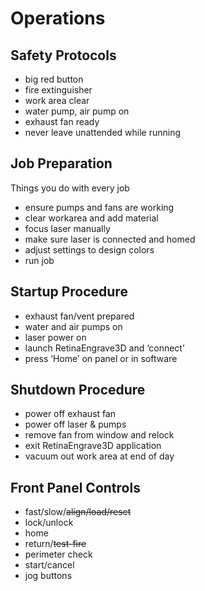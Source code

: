 # Operations


## Safety Protocols
* big red button
* fire extinguisher
* work area clear
* water pump, air pump on
* exhaust fan ready
* never leave unattended while running


## Job Preparation
Things you do with every job

* ensure pumps and fans are working 
* clear workarea and add material
* focus laser manually
* make sure laser is connected and homed
* adjust settings to design colors
* run job


## Startup Procedure
* exhaust fan/vent prepared
* water and air pumps on
* laser power on
* launch RetinaEngrave3D and ‘connect’ 
* press ‘Home’ on panel or in software


## Shutdown Procedure
* power off exhaust fan
* power off laser & pumps
* remove fan from window and relock 
* exit RetinaEngrave3D application
* vacuum out work area at end of day


## Front Panel Controls
* fast/slow/~~align/load/reset~~
* lock/unlock
* home
* return/~~test-fire~~ 
* perimeter check
* start/cancel
* jog buttons

